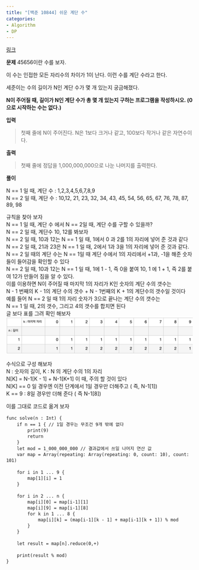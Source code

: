 ```yaml
---
title: "[백준 10844] 쉬운 계단 수"
categories:
- Algorithm
- DP
---
```


[링크](https://www.acmicpc.net/problem/10844)

**문제**
45656이란 수를 보자.

이 수는 인접한 모든 자리수의 차이가 1이 난다. 이런 수를 계단 수라고 한다.

세준이는 수의 길이가 N인 계단 수가 몇 개 있는지 궁금해졌다.

**N이 주어질 때, 길이가 N인 계단 수가 총 몇 개 있는지 구하는 프로그램을 작성하시오. (0으로 시작하는 수는 없다.)**

**입력**
> 첫째 줄에 N이 주어진다. N은 1보다 크거나 같고, 100보다 작거나 같은 자연수이다.



**출력**
>첫째 줄에 정답을 1,000,000,000으로 나눈 나머지를 출력한다.

**풀이**

N == 1 일 때, 계단 수 : 1,2,3,4,5,6,7,8,9<br>
N == 2 일 때, 계단 수 : 10,12, 21, 23, 32, 34, 43, 45, 54, 56, 65, 67, 76, 78, 87, 89, 98<br>

규칙을 찾아 보자<br>
N == 1 일 때, 계단 수 에서 N == 2일 때, 계단 수를 구할 수 있을까?<br>
N == 2 일 때, 계단수 10, 12를 봐보자 <br>
N == 2 일 때, 10과 12는 N == 1 일 때, 1에서 0 과 2를 1의 자리에 넣어 준 것과 같다<br>
N == 2 일 때, 21과 23은 N == 1 일 때, 2에서 1과 3을 1의 자리에 넣어 준 것과 같다.<br>
N == 2 일 때의 계단 수는 N == 1일 때 계단 수에서 1의 자리에서 +1과, -1을 해준 숫자들이 들어감을 확인할 수 있다<br>
N == 2 일 때, 10과 12는 N == 1 일 때, 1에  1 - 1, 즉 0을 붙여 10, 1 에 1 + 1, 즉 2를 붙여 12가 만들어 짐을 알 수 있다.<br>
이를 이용하면 N이 주어질 때 마지막 1의 자리가 K인 숫자의 계단 수의 갯수는<br>
N - 1 번째의 K - 1의 계단 수의 갯수 + N - 1번째의 K + 1의 계단수의 갯수일 것이다<br>
예를 들어 N == 2 일 때 1의 자리 숫자가 3으로 끝나는 계단 수의 갯수는 <br>
N == 1 일 때, 2의 갯수,  그리고 4의 갯수를 합치면 된다<br>
글 보다 표를 그려 확인 해보자<br>
![](/assets/images/Posts/Algorithm/DP/2021-01-26-BOJ10844-DP/image1.png)

수식으로 구성 해보자 <br>
N : 숫자의 길이, K : N 의 계단 수의 1의 자리 <br>
N[K] = N-1[K - 1] + N-1[K+1]
이 때, 주의 할 것이 있다 <br>
N[K] == 0 일 경우엔  이전 단계에서 1일 경우만 더해주고 ( 즉, N-1[1])<br>
K == 9 : 8일 경우만 더해 준다 ( 즉 N-1[8]) <br>

이를 그대로 코드로 옮겨 보자

```
func solve(n : Int) {
    if n == 1 { // 1일 경우는 무조건 9개 밖에 없다
        print(9)
        return
    }
    let mod = 1_000_000_000 // 결과값에서 쓰일 나머지 연산 값 
    var map = Array(repeating: Array(repeating: 0, count: 10), count: 101)
    
    for i in 1 ... 9 {
        map[1][i] = 1
    }
    
    for i in 2 ... n {
        map[i][0] = map[i-1][1]
        map[i][9] = map[i-1][8]
        for k in 1 ... 8 {
            map[i][k] = (map[i-1][k - 1] + map[i-1][k + 1]) % mod
        }
    }
    
    let result = map[n].reduce(0,+)
    
    print(result % mod)
}
```
